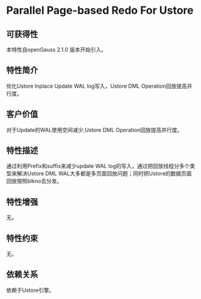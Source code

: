 # Parallel Page-based Redo For Ustore<a name="ZH-CN_TOPIC_0000001164037824"></a>

## 可获得性<a name="section1136213124018"></a>

本特性自openGauss 2.1.0 版本开始引入。

## 特性简介<a name="section31192232416"></a>

优化Ustore Inplace Update WAL log写入，Ustore DML Operation回放提高并行度。

## 客户价值<a name="section747141119423"></a>

对于Update的WAL使用空间减少,Ustore DML Operation回放提高并行度。

## 特性描述<a name="section1796166174315"></a>

通过利用Prefix和suffix来减少update WAL log的写入，通过把回放线程分多个类型来解决Ustore DML WAL大多都是多页面回放问题；同时把Ustore的数据页面回放按照blkno去分发。

## 特性增强<a name="section18965647194512"></a>

无。

## 特性约束<a name="section1575615618465"></a>

无。

## 依赖关系<a name="section2535204364616"></a>

依赖于Ustore引擎。
